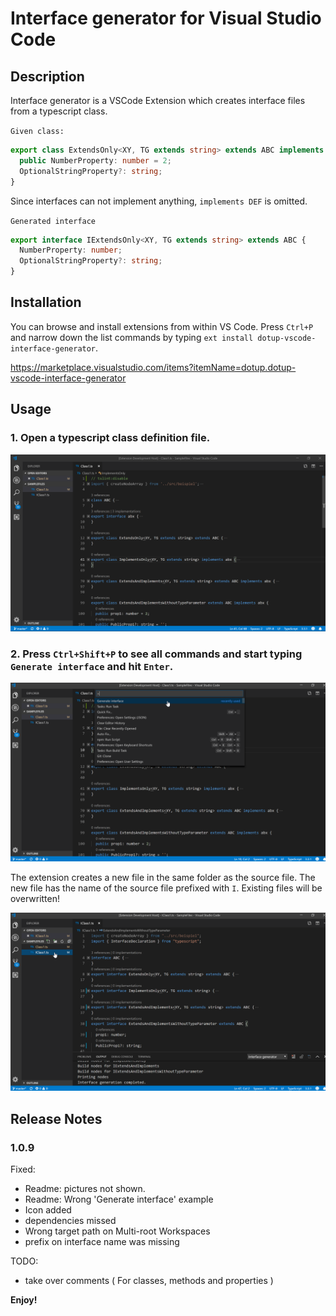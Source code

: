 # Interface generator for Visual Studio Code

## Description

Interface generator is a VSCode Extension which creates interface files from a typescript class.

`Given class:`

```typescript
export class ExtendsOnly<XY, TG extends string> extends ABC implements DEF {
  public NumberProperty: number = 2;
  OptionalStringProperty?: string;
}
```

Since interfaces can not implement anything, `implements DEF` is omitted.

`Generated interface`

```typescript
export interface IExtendsOnly<XY, TG extends string> extends ABC {
  NumberProperty: number;
  OptionalStringProperty?: string;
}
```

## Installation

You can browse and install extensions from within VS Code. Press `Ctrl+P` and narrow down the list commands by typing `ext install dotup-vscode-interface-generator`.

https://marketplace.visualstudio.com/items?itemName=dotup.dotup-vscode-interface-generator

## Usage

### 1. Open a typescript class definition file.

![dotup-vscode-interface-generator Screenshot](https://raw.githubusercontent.com/dotupNET/dotup-vscode-interface-generator/master/images/1_InterfaceGenerator.png)

### 2. Press `Ctrl+Shift+P` to see all commands and start typing `Generate interface` and hit `Enter`.

![dotup-vscode-interface-generator Screenshot](https://raw.githubusercontent.com/dotupNET/dotup-vscode-interface-generator/master/images/2_InterfaceGenerator.png)

The extension creates a new file in the same folder as the source file.
The new file has the name of the source file prefixed with `I`.
Existing files will be overwritten!

![dotup-vscode-interface-generator Screenshot](https://raw.githubusercontent.com/dotupNET/dotup-vscode-interface-generator/master/images/3_InterfaceGenerator.png)


## Release Notes
### 1.0.9

Fixed:
- Readme: pictures not shown.
- Readme: Wrong 'Generate interface' example
- Icon added
- dependencies missed
- Wrong target path on Multi-root Workspaces
- prefix on interface name was missing

TODO:
- take over comments ( For classes, methods and properties )

**Enjoy!**
